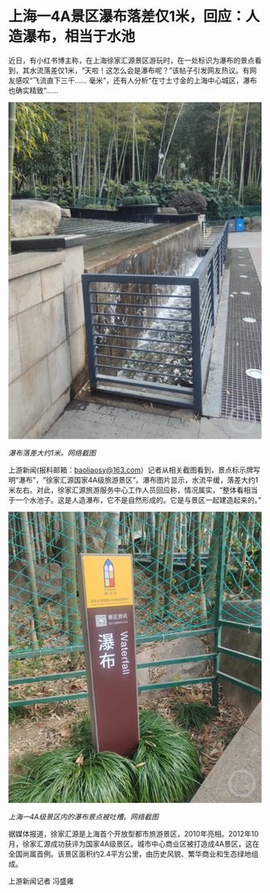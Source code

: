 # 上海一4A景区瀑布落差仅1米，回应：人造瀑布，相当于水池

近日，有小红书博主称，在上海徐家汇源景区游玩时，在一处标识为瀑布的景点看到，其水流落差仅1米，“天啦！这怎么会是瀑布呢？”该帖子引发网友热议。有网友感叹“飞流直下三千……
毫米”，还有人分析“在寸土寸金的上海中心城区，瀑布也确实精致”……

![ed6b95a4a47601d8bec06bd1cd1f54a3.jpg](https://raw.githubusercontent.com/qqhsx/qqnews_image/main/2024/02/02/上海一4A景区瀑布落差仅1米，回应：人造瀑布，相当于水池/ed6b95a4a47601d8bec06bd1cd1f54a3.jpg)

_瀑布落差大约1米。网络截图_

上游新闻(报料邮箱：baoliaosy@163.com）记者从相关截图看到，景点标示牌写明“瀑布”，“徐家汇源国家4A级旅游景区”。瀑布图片显示，水流平缓，落差大约1米左右。对此，徐家汇源旅游服务中心工作人员回应称，情况属实，“整体看相当于一个水池子。这是人造瀑布，它不是自然形成的。它是与景区一起建造起来的。”

![2273dd03d8baf9ae0194b2454f6a604e.jpg](https://raw.githubusercontent.com/qqhsx/qqnews_image/main/2024/02/02/上海一4A景区瀑布落差仅1米，回应：人造瀑布，相当于水池/2273dd03d8baf9ae0194b2454f6a604e.jpg)

 _上海一4A级景区内的瀑布景点被吐槽。网络截图_

据媒体报道，徐家汇源是上海首个开放型都市旅游景区，2010年亮相。2012年10月，徐家汇源成功获评为国家4A级景区。城市中心商业区被打造成4A景区，这在全国尚属首例。该景区面积约2.4平方公里，由历史风貌、繁华商业和生态绿地组成。

上游新闻记者 冯盛雍

